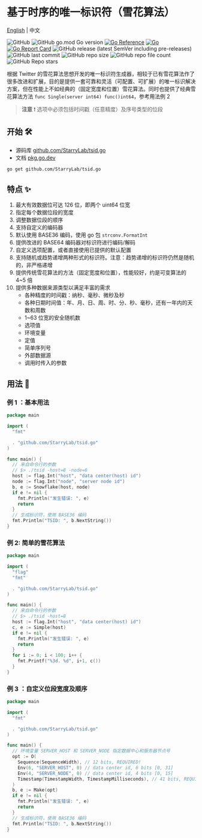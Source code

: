 
# 基于时序的唯一标识符（雪花算法）

[English](./README.md) | 中文

![GitHub](https://img.shields.io/github/license/StarryLab/tsid.go) ![GitHub go.mod Go version](https://img.shields.io/github/go-mod/go-version/StarryLab/tsid.go) [![Go Reference](https://pkg.go.dev/badge/github.com/StarryLab/tsid.go@v1.0.0-alpha.svg)](https://pkg.go.dev/github.com/StarryLab/tsid.go@v1.0.0-alpha) [![Go](https://github.com/StarryLab/tsid.go/actions/workflows/go.yml/badge.svg)](https://github.com/StarryLab/tsid.go/actions/workflows/go.yml) [![Go Report Card](https://goreportcard.com/badge/github.com/StarryLab/tsid.go)](https://goreportcard.com/report/github.com/StarryLab/tsid.go)
![GitHub release (latest SemVer including pre-releases)](https://img.shields.io/github/v/release/StarryLab/tsid.go?include_prereleases&sort=semver) ![GitHub last commit](https://img.shields.io/github/last-commit/StarryLab/tsid.go) ![GitHub repo size](https://img.shields.io/github/repo-size/StarryLab/tsid.go) ![GitHub repo file count](https://img.shields.io/github/directory-file-count/StarryLab/tsid.go) ![GitHub Repo stars](https://img.shields.io/github/stars/StarryLab/tsid.go?style=social)

根据 Twitter 的雪花算法思想开发的唯一标识符生成器，相较于已有雪花算法作了很多改进和扩展，目的是提供一套可靠和灵活（可配置、可扩展）的唯一标识解决方案，但在性能上不如经典的（固定宽度和位置）雪花算法。同时也提供了经典雪花算法方法 `func Single(server int64) func()int64`，参考用法例 2

> **注意** ❗️ 选项中必须包括时间戳（任意精度）及序号类型的位段

## 开始 🛠️

- 源码库 [github.com/StarryLab/tsid.go](https://github.com/StarryLab/tsid.go)
- 文档 [pkg.go.dev](https://pkg.go.dev/github.com/StarryLab/tsid.go@v1.0.0-alpha)

```bash
go get github.com/StarryLab/tsid.go
```

## 特点 ✨

1. 最大有效数据位可达 126 位，即两个 uint64 位宽
2. 指定每个数据位段的宽度
3. 调整数据位段的顺序
4. 支持自定义的编码器
5. 默认使用 BASE36 编码，使用 go 包 `strconv.FormatInt`
6. 提供改进的 BASE64 编码器对标识符进行编码/解码
7. 自定义选项配置，或者直接使用已提供的默认配置
8. 支持随机或趋势递增两种形式的标识符。注意：趋势递增的标识符仍然是随机的，非严格递增
9. 提供传统雪花算法的方法（固定宽度和位置），性能较好，约是可变算法的 4~5 倍
10. 提供多种数据来源类型以满足丰富的需求
    - 各种精度的时间戳：纳秒、毫秒、微秒及秒
    - 各种日期时间值：年、月、日、周、时、分、秒、毫秒，还有一年内的天数和周数
    - 1~63 位宽的安全随机数
    - 选项值
    - 环境变量
    - 定值
    - 简单序列号
    - 外部数据源
    - 调用时传入的参数

## 用法 🚀

### 例 1 ：基本用法

```go
package main

import (
  "fmt"

  . "github.com/StarryLab/tsid.go"
)

func main() {
  // 来自命令行的参数
  // $> ./tsid -host=8 -node=6
  host := flag.Int("host", "data center(host) id")
  node := flag.Int("node", "server node id")
  b, e := Snowflake(host, node)
  if e != nil {
    fmt.Println("发生错误: ", e)
    return
  }
  // 生成标识符，使用 BASE36 编码
  fmt.Println("TSID: ", b.NextString())
}
```

### 例 2: 简单的雪花算法

```go
package main

import (
  "flag"
  "fmt"

  . "github.com/StarryLab/tsid.go"
)

func main() {
  // 来自命令行的参数
  // $> ./tsid -host=8
  host := flag.Int("host", "data center(host) id")
  c, e := Simple(host)
  if e != nil {
    fmt.Println("发生错误: ", e)
    return
  }
  for i := 0; i < 100; i++ {
    fmt.Printf("%3d. %d", i+1, c())
  }
}

```

### 例 3 ：自定义位段宽度及顺序

```go
package main

import (
  "fmt"

  . "github.com/StarryLab/tsid.go"
)

func main() {
  // 环境变量 SERVER_HOST 和 SERVER_NODE 指定数据中心和服务器节点号
  opt := O(
    Sequence(SequenceWidth), // 12 bits, REQUIRED!
    Env(6, "SERVER_HOST", 0) // data center id, 6 bits [0, 31]
    Env(4, "SERVER_NODE", 0) // data center id, 4 bits [0, 15]
    Timestamp(TimestampWidth, TimestampMilliseconds), // 41 bits, REQUIRED!
  )
  b, e := Make(opt)
  if e != nil {
    fmt.Println("发生错误: ", e)
    return
  }
  // 生成标识符，使用 BASE36 编码
  fmt.Println("TSID: ", b.NextString())
}
```
